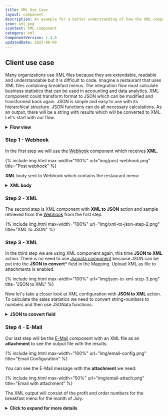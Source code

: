 ```yaml
---
title: XML Use Case
layout: component
description: An example for a better understanding of how the XML component works.
icon: xml.png
icontext: XML component
category: xml
ComponentVersion: 1.4.0
updatedDate: 2023-06-09
---
```


## Client use case

Many organizations use XML files because they are extendable, readable and understandable but it is difficult to code. Imagine a restaurant that uses XML files containing breakfast menus. The integration flow must calculate business statistics that can be used in accounting and data analytics. XML component could transform format to JSON which can be modified and transformed back again. JSON is simple and easy to use with its hierarchical structure. JSON functions can do all necessary calculations. As an output, there will be a string with results which will be converted to XML. Let's start with our flow.

<details close markdown="block"><summary><strong>Flow view</strong></summary>

{% include img.html max-width="50%" url="img/flow-view.png" title="Flow view" %}

</details>

### Step 1 - Webhook

In the first step we will use the [Webhook](/components/webhook) component which receives **XML**.

{% include img.html max-width="100%" url="img/post-webhook.png" title="Post webhook" %}

**XML** body sent to Webhook which contains the restaurant menu:

<details close markdown="block"><summary><strong>XML body</strong></summary>

```xml
<breakfast_menu_july>
<food>
<name>Belgian Waffles</name>
<price>5.95</price>
<description>Two of our famous Belgian Waffles with plenty of real maple syrup</description>
<orders>65</orders>
</food>
<food>
<name>Strawberry Belgian Waffles</name>
<price>7.95</price>
<description>Light Belgian waffles covered with strawberries and whipped cream</description>
<orders>32</orders>
</food>
<food>
<name>Berry-Berry Belgian Waffles</name>
<price>8.95</price>
<description>Light Belgian waffles covered with an assortment of fresh berries and whipped cream</description>
<orders>43</orders>
</food>
<food>
<name>French Toast</name>
<price>4.50</price>
<description>Thick slices made from our homemade sourdough bread</description>
<orders>60</orders>
</food>
<food>
<name>Homestyle Breakfast</name>
<price>6.95</price>
<description>Two eggs, bacon or sausage, toast, and our ever-popular hash browns</description>
<orders>95</orders>
</food>
</breakfast_menu_july>
```

</details>

### Step 2 - XML

The second step is XML component with **XML to JSON** action and sample retrieved from the [Webhook](/components/webhook/) from the first step.

{% include img.html max-width="100%" url="img/xml-to-json-step-2.png" title="XML to JSON" %}

### Step 3 - XML

In the third step we are using XML component again, this time **JSON to XML** action. There is no need to use [Jsonata component](/components/jsonata/) because JSON can be put into the **JSON to convert*** field in the Mapping. Upload XML as file to attachments is enabled.

{% include img.html max-width="100%" url="img/json-to-xml-step-3.png" title="JSON to XML" %}

Now let's take a closer look at XML configuration with **JSON to XML** action. To calculate the sales statistics we need to convert string-numbers to numbers and then use JSONata functions:

<details close markdown="block"><summary><strong>JSON to convert field</strong></summary>

    ```
    {
    "breakfast_menu_july": {
    "sales": {
    "orders": $sum([$getPassthrough()."step_2".body."breakfast_menu_july".food[].orders].$number()),
    "profit": $sum([$getPassthrough()."step_2".body."breakfast_menu_july".food[]].($number($.price)*$number($.orders)))
    }
    }
    }
    ```

</details>

### Step 4 - E-Mail

Our last step will be the [E-Mail](/components/email/) component with an XML file as an **attachment** to see the output file with the results.

{% include img.html max-width="100%" url="img/email-config.png" title="Email Configuration" %}

You can see the E-Mail message with the **attachment** we need:

{% include img.html max-width="50%" url="img/email-attach.png" title="Email with attachment" %}

The XML output will consist of the profit and order numbers for the breakfast menu for the month of July.

<details close markdown="block"><summary><strong>Click to expand for more details</strong></summary>

```xml
<?xml version="1.0" encoding="UTF-8"?>
<breakfast_menu_july>
  <sales>
    <orders>295</orders>
    <profit>1956.25</profit>
  </sales>
</breakfast_menu_july>
```

</details>
